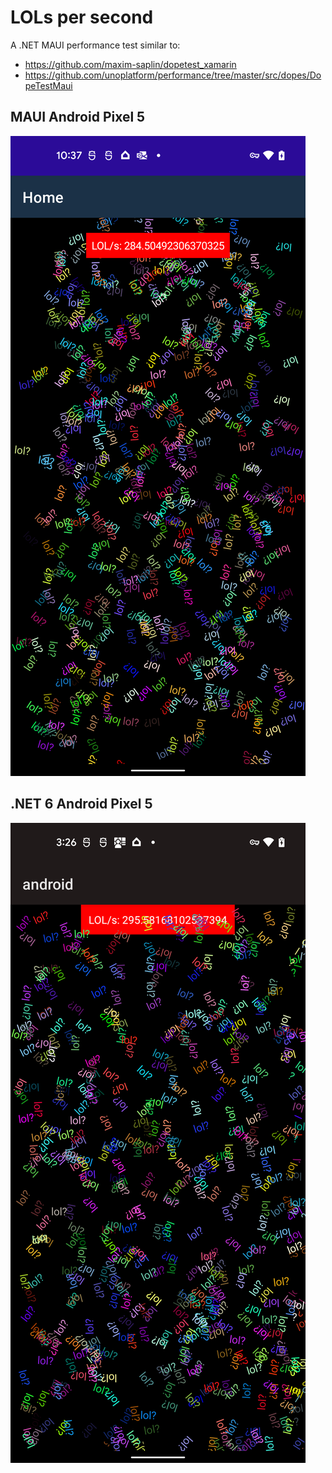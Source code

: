 # LOLs per second

A .NET MAUI performance test similar to:

* https://github.com/maxim-saplin/dopetest_xamarin
* https://github.com/unoplatform/performance/tree/master/src/dopes/DopeTestMaui

## MAUI Android Pixel 5

![MAUI Android Pixel 5](docs/maui.png)

## .NET 6 Android Pixel 5

![.NET 6 Android Pixel 5](docs/android.png)

